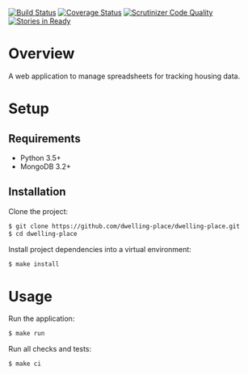 [![Build Status](http://img.shields.io/travis/dwelling-place/dwelling-place/master.svg)](https://travis-ci.org/dwelling-place/dwelling-place)
[![Coverage Status](http://img.shields.io/coveralls/dwelling-place/dwelling-place/master.svg)](https://coveralls.io/r/dwelling-place/dwelling-place)
[![Scrutinizer Code Quality](http://img.shields.io/scrutinizer/g/dwelling-place/dwelling-place.svg)](https://scrutinizer-ci.com/g/dwelling-place/dwelling-place/?branch=master)
[![Stories in Ready](https://img.shields.io/waffle/label/dwelling-place/dwelling-place/ready.svg)](http://waffle.io/dwelling-place/dwelling-place)

# Overview

A web application to manage spreadsheets for tracking housing data.

# Setup

## Requirements

* Python 3.5+
* MongoDB 3.2+

## Installation

Clone the project:

```sh
$ git clone https://github.com/dwelling-place/dwelling-place.git
$ cd dwelling-place
```

Install project dependencies into a virtual environment:

```sh
$ make install
```

# Usage

Run the application:

```sh
$ make run
```

Run all checks and tests:

```sh
$ make ci
```
